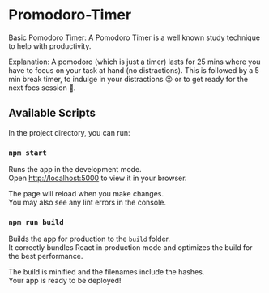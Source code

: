 # Promodoro-Timer

Basic Pomodoro Timer: A Pomodoro Timer is a well known study technique to help with productivity.

Explanation: A pomodoro (which is just a timer) lasts for 25 mins where you have to focus on your task at hand (no distractions). This is followed by a 5 min break timer, to indulge in your distractions :wink: or to get ready for the next focs session :muscle:.

## Available Scripts

In the project directory, you can run:

### `npm start`

Runs the app in the development mode.\
Open [http://localhost:5000](http://localhost:5000) to view it in your browser.

The page will reload when you make changes.\
You may also see any lint errors in the console.

### `npm run build`

Builds the app for production to the `build` folder.\
It correctly bundles React in production mode and optimizes the build for the best performance.

The build is minified and the filenames include the hashes.\
Your app is ready to be deployed!
